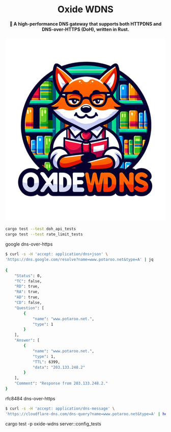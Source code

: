 <div align="center">
    <h1>Oxide WDNS</h1>
    <h4>🚀 A high-performance DNS gateway that supports both HTTPDNS and DNS-over-HTTPS (DoH), written in Rust.</h4>
	<img src="./images/logo.png" alt="logo">
</div>

```bash
cargo test --test doh_api_tests
cargo test --test rate_limit_tests
```

google dns-over-https

```bash
$ curl -s -H 'accept: application/dns+json' \
'https://dns.google.com/resolve?name=www.potaroo.net&type=A' | jq

{
    "Status": 0,
    "TC": false,
    "RD": true,
    "RA": true,
    "AD": true,
    "CD": false,
    "Question": [
        {
            "name": "www.potaroo.net.",
            "type": 1
        }
    ],
    "Answer": [
        {
            "name": "www.potaroo.net.",
            "type": 1,
            "TTL": 6399,
            "data": "203.133.248.2"
        }
    ],
    "Comment": "Response from 203.133.248.2."
}
```

rfc8484 dns-over-https

```bash
$ curl -s -H 'accept: application/dns-message' \
'https://cloudflare-dns.com/dns-query?name=www.potaroo.net&type=A' | hexdump -C
```

cargo test -p oxide-wdns server::config_tests
